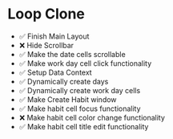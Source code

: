 # Loop Clone

- ✅ Finish Main Layout
- ❌ Hide Scrollbar
- ✅ Make the date cells scrollable
- ✅ Make work day cell click functionality
- ✅ Setup Data Context
- ✅ Dynamically create days
- ✅ Dynamically create work day cells
- ✅ Make Create Habit window
- ✅ Make habit cell focus functionality
- ❌ Make habit cell color change functionality
- ✅ Make habit cell title edit functionality
